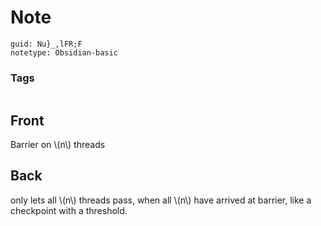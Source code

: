 # Note
```
guid: Nu}_,lFR;F
notetype: Obsidian-basic
```

### Tags
```
```

## Front
<p>Barrier on \(n\) threads</p>

## Back
<p>only lets all \(n\) threads pass, when all \(n\) have arrived at barrier, like a checkpoint with a threshold.</p>
